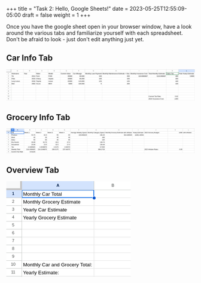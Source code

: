 +++
title = "Task 2: Hello, Google Sheets!"
date = 2023-05-25T12:55:09-05:00
draft = false
weight = 1
+++

Once you have the google sheet open in your browser window, have a look around the various tabs and familiarize yourself with each spreadsheet. Don't be afraid to look - just don't edit anything just yet.

## Car Info Tab

![Image of car info spreadsheet tab within the Hello, Google Sheets! google sheet](pictures/car-info-spreadsheet.png?classes=border)

## Grocery Info Tab

![Image of the grocery info spreadsheet tab within the Hello, Google Sheets! google sheet](pictures/grocery-info-spreadsheet.png?classes=border)

## Overview Tab

![Image of the overview spreadsheet tab within the Hello, Google Sheets! google sheet](pictures/overview-spreadsheet.png?classes=border)